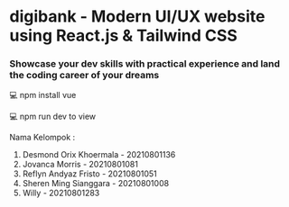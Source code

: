 # digibank - Modern UI/UX website using React.js & Tailwind CSS

### Showcase your dev skills with practical experience and land the coding career of your dreams
💻 npm install vue

💻 npm run dev to view

Nama Kelompok : 
1. Desmond Orix Khoermala - 20210801136
2. Jovanca Morris - 20210801081
3. Reflyn Andyaz Fristo - 20210801051
4. Sheren Ming Sianggara - 20210801008
5. Willy - 20210801283

